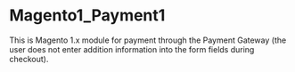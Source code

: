# Magento1_Payment1
This is Magento 1.x module for payment through the Payment Gateway (the user does not enter addition information into the form fields during checkout).
